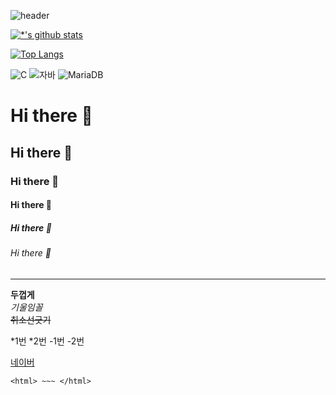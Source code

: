 ![header](https://capsule-render.vercel.app/api?type=wave&color=auto&height=300&section=header&text=깃허브%20특강&fontSize=90)

[![*'s github stats](https://github-readme-stats.vercel.app/api?username=trial3149)](https://github.com/trial3149)

[![Top Langs](https://github-readme-stats.vercel.app/api/top-langs/?username=trial3149)](https://github.com/trial3149/github-readme-stats)

![C](https://img.shields.io/badge/-C-123456?style=flat-square&logo=C&logoColor=black)
![자바](https://img.shields.io/badge/-자바-007396?style=flat&logo=Java&logoColor=ffffff)
![MariaDB](https://img.shields.io/badge/-MariaDB-1F305F?style=flat-square&logo=mariadb&logoColor=white)

# Hi there 👋
## Hi there 👋
### Hi there 👋
#### Hi there 👋
##### Hi there 👋
###### Hi there 👋
---

**두껍게** <br>
*기울임꼴* <br>
~~취소선긋기~~ <br>

*1번
*2번
-1번
-2번

[네이버](https://naver.com)

```
<html> ~~~ </html>
```



